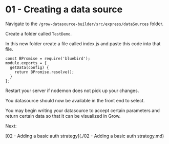 # 01 - Creating a data source

Navigate to the `/grow-datasource-builder/src/express/dataSources` folder.

Create a folder called `TestDemo`.

In this new folder create a file called index.js and paste this code into that file.

```
const BPromise = require('bluebird');
module.exports = {
  getData(config) {
    return BPromise.resolve();
  }
};
```

Restart your server if nodemon does not pick up your changes. 

You datasource should now be available in the front end to select. 

You may begin writing your datasource to accept certain parameters and return certain data so that it can be visualized in Grow.

Next:

[02 - Adding a basic auth strategy](./02 - Adding a basic auth strategy.md)